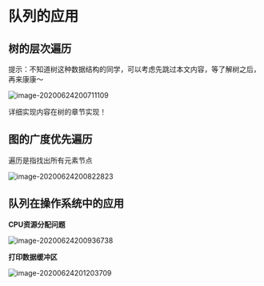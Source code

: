 # 队列的应用

## 树的层次遍历

提示：不知道树这种数据结构的同学，可以考虑先跳过本文内容，等了解树之后，再来康康～

![image-20200624200711109](https://cdn.jsdelivr.net/gh/KimYangOfCat/MyPicStorage/2021-CSPostgraduate-408/20200810011917.jpg)

详细实现内容在树的章节实现！

## 图的广度优先遍历

遍历是指找出所有元素节点

![image-20200624200822823](https://cdn.jsdelivr.net/gh/KimYangOfCat/MyPicStorage/2021-CSPostgraduate-408/20200810011940.jpg)

## 队列在操作系统中的应用

**CPU资源分配问题**

![image-20200624200936738](https://cdn.jsdelivr.net/gh/KimYangOfCat/MyPicStorage/2021-CSPostgraduate-408/20200810011944.jpg)

**打印数据缓冲区**

![image-20200624201203709](https://cdn.jsdelivr.net/gh/KimYangOfCat/MyPicStorage/2021-CSPostgraduate-408/20200810011949.jpg)
<!-- 评论模块，不可删除 -->
<Vssue  />

